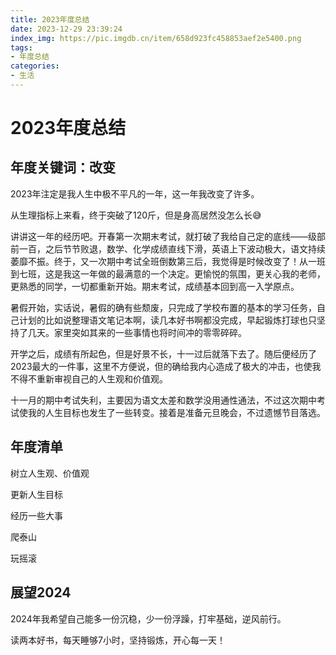 ```yaml
---
title: 2023年度总结
date: 2023-12-29 23:39:24
index_img: https://pic.imgdb.cn/item/658d923fc458853aef2e5400.png
tags:
- 年度总结
categories: 
- 生活
---
```


# 2023年度总结
## 年度关键词：改变

2023年注定是我人生中极不平凡的一年，这一年我改变了许多。

从生理指标上来看，终于突破了120斤，但是身高居然没怎么长😅

讲讲这一年的经历吧。开春第一次期末考试，就打破了我给自己定的底线——级部前一百，之后节节败退，数学、化学成绩直线下滑，英语上下波动极大，语文持续萎靡不振。终于，又一次期中考试全班倒数第三后，我觉得是时候改变了！从一班到七班，这是我这一年做的最满意的一个决定。更愉悦的氛围，更关心我的老师，更熟悉的同学，一切都重新开始。期末考试，成绩基本回到高一入学原点。

暑假开始，实话说，暑假的确有些颓废，只完成了学校布置的基本的学习任务，自己计划的比如说整理语文笔记本啊，读几本好书啊都没完成，早起锻炼打球也只坚持了几天。家里突如其来的一些事情也将时间冲的零零碎碎。

开学之后，成绩有所起色，但是好景不长，十一过后就落下去了。随后便经历了2023最大的一件事，这里不方便说，但的确给我内心造成了极大的冲击，也使我不得不重新审视自己的人生观和价值观。

十一月的期中考试失利，主要因为语文太差和数学没用通性通法，不过这次期中考试使我的人生目标也发生了一些转变。接着是准备元旦晚会，不过遗憾节目落选。

## 年度清单

树立人生观、价值观

更新人生目标

经历一些大事

爬泰山

玩摇滚

## 展望2024

2024年我希望自己能多一份沉稳，少一份浮躁，打牢基础，逆风前行。

读两本好书，每天睡够7小时，坚持锻炼，开心每一天！



